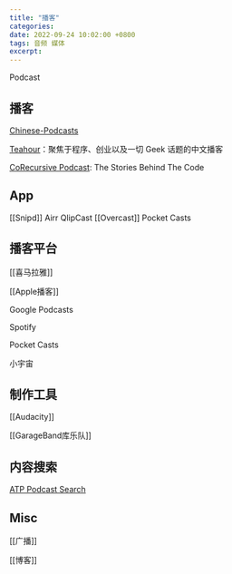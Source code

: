 ```yaml
---
title: "播客"
categories: 
date: 2022-09-24 10:02:00 +0800
tags: 音频 媒体
excerpt: 
---
```



Podcast


## 播客


[Chinese-Podcasts](https://github.com/alaskasquirrel/Chinese-Podcasts)

[Teahour](https://teahour.fm/)：聚焦于程序、创业以及一切 Geek 话题的中文播客

[CoRecursive Podcast](https://corecursive.com/): The Stories Behind The Code





## App

[[Snipd]]
Airr 
QlipCast
[[Overcast]]
Pocket Casts

## 播客平台

[[喜马拉雅]]

[[Apple播客]]

Google Podcasts

Spotify

Pocket Casts

小宇宙



## 制作工具


[[Audacity]]

[[GarageBand库乐队]]


## 内容搜索

[ATP Podcast Search](https://marcoshuerta.com/dash/atp_search/)

## Misc

[[广播]]

[[博客]]


